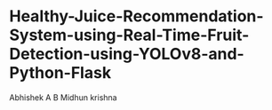 # Healthy-Juice-Recommendation-System-using-Real-Time-Fruit-Detection-using-YOLOv8-and-Python-Flask
Abhishek A
B Midhun krishna
